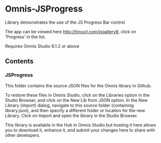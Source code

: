 # Omnis-JSProgress
Library demonstrates the use of the JS Progress Bar control

The app can be viewed here http://tinyurl.com/jsgallery8, click on 'Progress' in the list.

Requires Omnis Studio 8.1.2 or above

## Contents
### JSProgress

This folder contains the source JSON files for the Omnis library in Github. 

To restore these files in Omnis Studio, click on the Libraries option in the Studio Browser, and click on the New Lib from JSON option. In the New Library (import) dialog, navigate to this source folder (containing library.json), and then specify a different folder or location for the new Library. Click on Import and open the library in the Studio Browser. 

This library is available in the Hub in Omnis Studio but hosting it here allows you to download it, enhance it, and submit your changes here to share with other developers.
